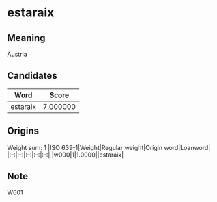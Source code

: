 # estaraix

## Meaning

Austria

## Candidates

|Word|Score|
|:-:|:-:|
|estaraix|7.000000|

## Origins

Weight sum: 1
|ISO 639-1|Weight|Regular weight|Origin word|Loanword|
|:-:|:-:|:-:|:-:|:-:|
|w000|1|1.0000||estaraix|

## Note

W601
